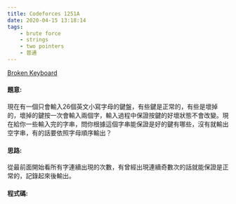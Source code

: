 ```yaml
---
title: Codeforces 1251A
date: 2020-04-15 13:18:14
tags:
    - brute force
    - strings
    - two pointers
    - 普通
---
```

[Broken Keyboard](https://codeforces.com/problemset/problem/1251/A)


#### 題意:
現在有一個只會輸入26個英文小寫字母的鍵盤，有些鍵是正常的，有些是壞掉的，壞掉的鍵按一次會輸入兩個字，輸入過程中保證按鍵的好壞狀態不會改變。現在給你一些輸入完的字串，問你根據這個字串能保證是好的鍵有哪些，沒有就輸出空字串，有的話要依照字母順序輸出？
<!-- more -->
#### 思路:
從最前面開始看所有字連續出現的次數，有曾經出現連續奇數次的話就能保證是正常的，記錄起來後輸出。

#### 程式碼:
<script src="https://gist.github.com/Daviswww/a3439ebfaa877a471d3723c30ef9d54b.js"></script>